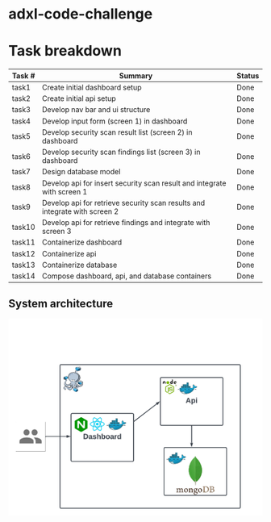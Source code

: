 # adxl-code-challenge

# Task breakdown

| Task # | Summary | Status |
|--------|---------|--------|
| task1 | Create initial dashboard setup | Done |
| task2 | Create initial api setup | Done |
| task3 | Develop nav bar and ui structure | Done |
| task4 | Develop input form (screen 1) in dashboard | Done |
| task5 | Develop security scan result list (screen 2) in dashboard | Done |
| task6 | Develop security scan findings list (screen 3) in dashboard | Done |
| task7 | Design database model | Done |
| task8 | Develop api for insert security scan result and integrate with screen 1 | Done |
| task9 | Develop api for retrieve security scan results and integrate with screen 2 | Done |
| task10 | Develop api for retrieve findings and integrate with screen 3 | Done |
| task11 | Containerize dashboard | Done |
| task12 | Containerize api | Done |
| task13 | Containerize database | Done |
| task14 | Compose dashboard, api, and database containers | Done |

## System architecture

![system-architecture](./system-architecture.png)
